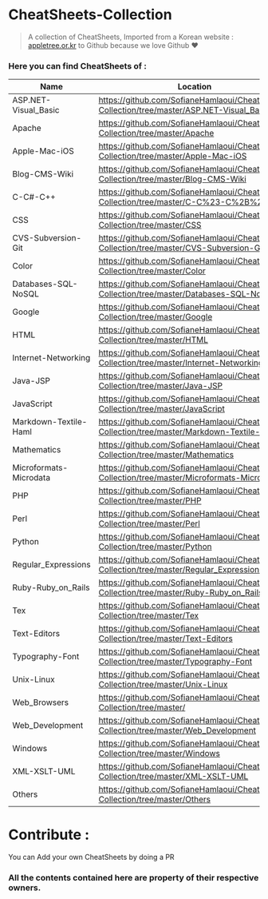 # CheatSheets-Collection

> A collection of CheatSheets, Imported from a Korean website : [appletree.or.kr](https://appletree.or.kr/) to Github because we love Github ♥️

### Here you can find CheatSheets of : 

| Name                   | Location                                                                                     |
|------------------------|----------------------------------------------------------------------------------------------|
| ASP.NET-Visual_Basic   | https://github.com/SofianeHamlaoui/CheatSheets-Collection/tree/master/ASP.NET-Visual_Basic   |
| Apache                 | https://github.com/SofianeHamlaoui/CheatSheets-Collection/tree/master/Apache                 |
| Apple-Mac-iOS          | https://github.com/SofianeHamlaoui/CheatSheets-Collection/tree/master/Apple-Mac-iOS          |
| Blog-CMS-Wiki          | https://github.com/SofianeHamlaoui/CheatSheets-Collection/tree/master/Blog-CMS-Wiki          |
| C-C#-C++               | https://github.com/SofianeHamlaoui/CheatSheets-Collection/tree/master/C-C%23-C%2B%2B         |
| CSS                    | https://github.com/SofianeHamlaoui/CheatSheets-Collection/tree/master/CSS                    |
| CVS-Subversion-Git     | https://github.com/SofianeHamlaoui/CheatSheets-Collection/tree/master/CVS-Subversion-Git     |
| Color                  | https://github.com/SofianeHamlaoui/CheatSheets-Collection/tree/master/Color                  |
| Databases-SQL-NoSQL    | https://github.com/SofianeHamlaoui/CheatSheets-Collection/tree/master/Databases-SQL-NoSQL    |
| Google                 | https://github.com/SofianeHamlaoui/CheatSheets-Collection/tree/master/Google                 |
| HTML                   | https://github.com/SofianeHamlaoui/CheatSheets-Collection/tree/master/HTML                   |
| Internet-Networking    | https://github.com/SofianeHamlaoui/CheatSheets-Collection/tree/master/Internet-Networking    |
| Java-JSP               | https://github.com/SofianeHamlaoui/CheatSheets-Collection/tree/master/Java-JSP               |
| JavaScript             | https://github.com/SofianeHamlaoui/CheatSheets-Collection/tree/master/JavaScript             |
| Markdown-Textile-Haml  | https://github.com/SofianeHamlaoui/CheatSheets-Collection/tree/master/Markdown-Textile-Haml  |
| Mathematics            | https://github.com/SofianeHamlaoui/CheatSheets-Collection/tree/master/Mathematics            |
| Microformats-Microdata | https://github.com/SofianeHamlaoui/CheatSheets-Collection/tree/master/Microformats-Microdata |
| PHP                    | https://github.com/SofianeHamlaoui/CheatSheets-Collection/tree/master/PHP                    |
| Perl                   | https://github.com/SofianeHamlaoui/CheatSheets-Collection/tree/master/Perl                   |
| Python                 | https://github.com/SofianeHamlaoui/CheatSheets-Collection/tree/master/Python                 |
| Regular_Expressions    | https://github.com/SofianeHamlaoui/CheatSheets-Collection/tree/master/Regular_Expressions    |
| Ruby-Ruby_on_Rails     | https://github.com/SofianeHamlaoui/CheatSheets-Collection/tree/master/Ruby-Ruby_on_Rails     |
| Tex                    | https://github.com/SofianeHamlaoui/CheatSheets-Collection/tree/master/Tex                    |
| Text-Editors           | https://github.com/SofianeHamlaoui/CheatSheets-Collection/tree/master/Text-Editors           |
| Typography-Font        | https://github.com/SofianeHamlaoui/CheatSheets-Collection/tree/master/Typography-Font        |
| Unix-Linux             | https://github.com/SofianeHamlaoui/CheatSheets-Collection/tree/master/Unix-Linux             |
| Web_Browsers           | https://github.com/SofianeHamlaoui/CheatSheets-Collection/tree/master/                       |
| Web_Development        | https://github.com/SofianeHamlaoui/CheatSheets-Collection/tree/master/Web_Development        |
| Windows                | https://github.com/SofianeHamlaoui/CheatSheets-Collection/tree/master/Windows                |
| XML-XSLT-UML           | https://github.com/SofianeHamlaoui/CheatSheets-Collection/tree/master/XML-XSLT-UML           |
| Others                 | https://github.com/SofianeHamlaoui/CheatSheets-Collection/tree/master/Others                 |

# Contribute : 
You can Add your own CheatSheets by doing a PR

### All the contents contained here are property of their respective owners.

